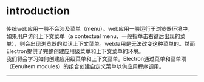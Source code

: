 # introduction
传统web应用一般不会涉及菜单（menu）。web应用一般运行于浏览器环境中，如果用户访问上下文菜单（a contextual menu，一般指单击右键后出现的菜单），则会出现浏览器的默认上下文菜单。web应用是无法改变这种菜单的。然而Electron提供了完整创建应用级菜单和上下文菜单的环境。  
我们将会学习如何创建应用级菜单和上下文菜单。Electron通过菜单和菜单项（EenuItem modules）的组合创建自定义菜单以供应用程序调用。

-----------